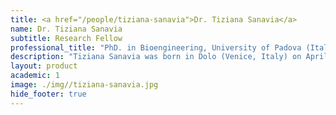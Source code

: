 ```yaml
---
title: <a href="/people/tiziana-sanavia">Dr. Tiziana Sanavia</a>
name: Dr. Tiziana Sanavia
subtitle: Research Fellow
professional_title: "PhD. in Bioengineering, University of Padova (Italy), Postdoctoral Fellow (2016-2019), Assistant Professor, University of Turin, Italy"  # Joined professional titles
description: "Tiziana Sanavia was born in Dolo (Venice, Italy) on April 26th, 1984. She got a Bachelor Degree in Information technologies engineering at University of Padova in 2006, with a thesis in compartmental models, identification and parameter estimation, and a Master Degree in Bioengineering with summa cum laude at University of Padova in 2008, presenting the thesis \"Function-based discovery of temporal gene expression patterns in endothelial cells stimulated with insulin\". From 2009 and 2011 she attended the Ph.D. School on Information Engineering (Bioengineering) at University of Padova, achieving the PhD Degree in 2012 disserting the thesis \"Biomarker lists stability in genomic studies: analysis and improvement by prior biological knowledge integration into the learning process\". From January 2012 to March 2016 she was a post-doctoral fellow at the Department of Information Engineering at University of Padova and her research activity was focused on the integration of biological information in the analysis of high-throughput microarray and sequencing data. From April 2012 to March 2013 she was a visiting scholar at Computational Biology and Informatics Laboratory (prof. Christian J. Stoeckert Lab), Perelman School of Medicine at University of Pennsylvania (Philadelphia, USA), acquiring new expertise in sequencing data analysis (RNA-seq for gene expression, bisulfite sequencing and Chip-seq for epigenomic data) and focusing on studies of cellular development and differentiation of pancreatic cells. In 2014 she won a 2-year funding for a senior postdoctoral fellowship from the University of Padova with the research project “Integrative epigenomic and genomic computational methods for high-throughput sequencing data”. She is author/coauthor of 10 full papers on international peer reviewed journals and more than 20 scientific communications at international and national conferences. During her research activity, she achieved different honors and awards: study abroad scholarship awarded by \"Fondazione Aldo Gini\" in 2013; honourable mention for best performer (fourth place) in Systems Genetics Challenge (Dialogue for Reverse Engineering Assessments and Methods) at Columbia University (USA) in 2010; national award for best Master thesis in Bioengineering in 2008. Currently she is working at Park Lab as a Research Fellow in projects focusing on the analysis of whole-genome/exome sequencing datasets from cancer and neurological diseases, using high-throughput sequencing technology."
layout: product
academic: 1
image: ./img//tiziana-sanavia.jpg
hide_footer: true
---
```

